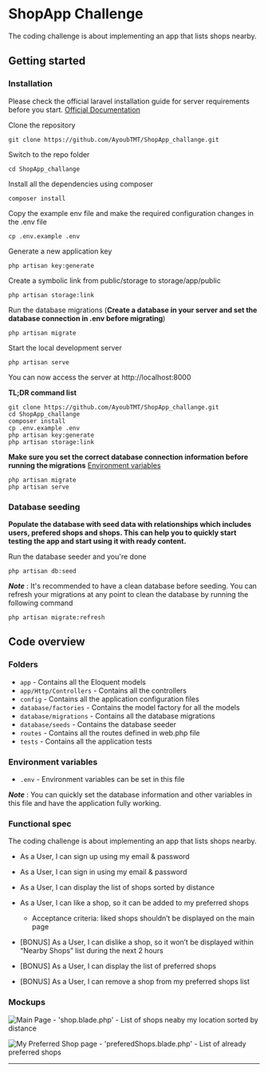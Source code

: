 # ShopApp Challenge

The coding challenge is about implementing an app that lists shops nearby.

## Getting started

### Installation

Please check the official laravel installation guide for server requirements before you start. [Official Documentation](https://laravel.com/docs/5.4/installation#installation)


Clone the repository

    git clone https://github.com/AyoubTMT/ShopApp_challange.git

Switch to the repo folder

    cd ShopApp_challange

Install all the dependencies using composer

    composer install

Copy the example env file and make the required configuration changes in the .env file

    cp .env.example .env

Generate a new application key

    php artisan key:generate

Create a symbolic link from public/storage to  storage/app/public

    php artisan storage:link

Run the database migrations (**Create a database in your server and set the database connection in .env before migrating**)

    php artisan migrate

Start the local development server

    php artisan serve

You can now access the server at http://localhost:8000

**TL;DR command list**

    git clone https://github.com/AyoubTMT/ShopApp_challange.git
    cd ShopApp_challange
    composer install
    cp .env.example .env
    php artisan key:generate
    php artisan storage:link
    
**Make sure you set the correct database connection information before running the migrations** [Environment variables](#environment-variables)

    php artisan migrate
    php artisan serve


### Database seeding

**Populate the database with seed data with relationships which includes users, prefered shops and shops. This can help you to quickly start testing the app and start using it with ready content.**

Run the database seeder and you're done

    php artisan db:seed

***Note*** : It's recommended to have a clean database before seeding. You can refresh your migrations at any point to clean the database by running the following command

    php artisan migrate:refresh


## Code overview


### Folders

- `app` - Contains all the Eloquent models
- `app/Http/Controllers` - Contains all the controllers
- `config` - Contains all the application configuration files
- `database/factories` - Contains the model factory for all the models
- `database/migrations` - Contains all the database migrations
- `database/seeds` - Contains the database seeder
- `routes` - Contains all the routes defined in web.php file
- `tests` - Contains all the application tests

### Environment variables

- `.env` - Environment variables can be set in this file

***Note*** : You can quickly set the database information and other variables in this file and have the application fully working.


### Functional spec

The coding challenge is about implementing an app that lists shops nearby. 

- As a User, I can sign up using my email & password
- As a User, I can sign in using my email & password
- As a User, I can display the list of shops sorted by distance
- As a User, I can like a shop, so it can be added to my preferred shops
  - Acceptance criteria: liked shops shouldn’t be displayed on the main page

- [BONUS] As a User, I can dislike a shop, so it won’t be displayed within “Nearby Shops” list during the next 2 hours
- [BONUS] As a User, I can display the list of preferred shops
- [BONUS] As a User, I can remove a shop from my preferred shops list

### Mockups

![Main Page - 'shop.blade.php' - List of shops neaby my location sorted by distance](https://d2mxuefqeaa7sj.cloudfront.net/s_42947E7C35A750A25D07D7432619573EA3862052B5357BE997A071FD6789712E_1510745488079_Assignment+-+FullStack+Web.png)

![My Preferred Shop page - 'preferedShops.blade.php' - List of already preferred shops](https://d2mxuefqeaa7sj.cloudfront.net/s_42947E7C35A750A25D07D7432619573EA3862052B5357BE997A071FD6789712E_1510745502935_Assignment+-+FullStack+Web+copy.png)

----------